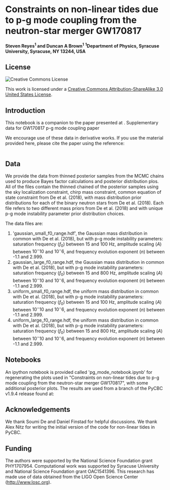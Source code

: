 # Constraints on non-linear tides due to p-g mode coupling from the neutron-star merger GW170817
**Steven Reyes<sup>1</sup> and Duncan A Brown<sup>1</sup>**
**<sup>1</sup>Department of Physics, Syracuse University, Syracuse, NY 13244, USA**

## License

![Creative Commons License](https://i.creativecommons.org/l/by-sa/3.0/us/88x31.png "Creative Commons License")

This work is licensed under a [Creative Commons Attribution-ShareAlike 3.0 United States License](http://creativecommons.org/licenses/by-sa/3.0/us/).

## Introduction
This notebook is a companion to the paper presented at [](https://).
Supplementary data for GW170817 p-g mode coupling paper

We encourage use of these data in derivative works. If you use the material provided here, please cite the paper using the reference:
```

```
## Data
We provide the data from thinned posterior samples from the MCMC chains used to produce Bayes factor calculations
and posterior distribution plos. All of the files contain the thinned chained of the posterior samples using the sky localization constraint, chirp mass constraint, common equation of state constraint from De et al. (2018), with mass distribution prior distributions for each of the binary neutron stars from De et al. (2018). Each file refers to two different mass priors from De et al. (2018) and with unique p-g mode instability parameter prior distribution choices.

The data files are:
1. 'gaussian_small_f0_range.hdf', the Gaussian mass distribution in common with De et al. (2018), but with p-g mode instability parameters: saturation frequency ($f_0$) between 15 and 100 Hz, amplitude scaling ($A$) between $10^-10$ and $10^-6$, and frequency evolution exponent ($n$) between -1.1 and 2.999.
2. gaussian_large_f0_range.hdf, the Gaussian mass distribution in common with De et al. (2018), but with p-g mode instability parameters: saturation frequency ($f_0$) between 15 and 800 Hz, amplitude scaling ($A$) between $10^-10$ and $10^-6$, and frequency evolution exponent ($n$) between -1.1 and 2.999.
3. uniform_small_f0_range.hdf, the uniform mass distribution in common with De et al. (2018), but with p-g mode instability parameters: saturation frequency ($f_0$) between 15 and 100 Hz, amplitude scaling ($A$) between $10^-10$ and $10^-6$, and frequency evolution exponent ($n$) between -1.1 and 2.999.
4. uniform_large_f0_range.hdf, the uniform mass distribution in common with De et al. (2018), but with p-g mode instability parameters: saturation frequency ($f_0$) between 15 and 800 Hz, amplitude scaling ($A$) between $10^-10$ and $10^-6$, and frequency evolution exponent ($n$) between -1.1 and 2.999.

## Notebooks
An ipython notebook is provided called 'pg_mode_notebook.ipynb' for regenerating the plots used in "Constraints on non-linear tides due to p-g mode coupling from the neutron-star merger GW170817", with some additional posterior plots. The results are used from a branch of the PyCBC v1.9.4 release found at:

## Acknowledgements
We thank Soumi De and Daniel Finstad for helpful discussions. We thank Alex Nitz for writing the initial version of
the code for non-linear tides in PyCBC.

## Funding
The authors were supported by the National Science Foundation grant PHY1707954.
Computational work was supported by Syracuse University and National Science Foundation grant OAC1541396.
This research has made use of data obtained from the LIGO Open Science Center (http://www.losc.org).
